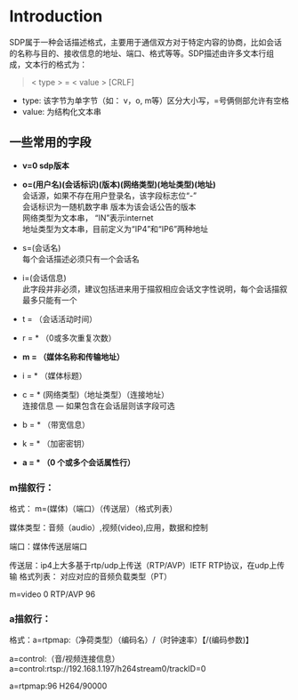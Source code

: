 # Introduction

SDP属于一种会话描述格式，主要用于通信双方对于特定内容的协商，比如会话的名称与目的、接收信息的地址、端口、格式等等。SDP描述由许多文本行组成，文本行的格式为：

>  &lt; type > = &lt; value > [CRLF]

-   type: 该字节为单字节（如： v，o, m等）区分大小写，=号俩侧部允许有空格
-   value: 为结构化文本串

## 一些常用的字段

-   **v=0 sdp版本**
-   **o=(用户名)(会话标识)(版本)(网络类型)(地址类型)(地址)**  
    会话源，如果不存在用户登录名，该字段标志位“-”  
    会话标识为一随机数字串 版本为该会话公告的版本  
    网络类型为文本串， “IN”表示internet  
    地址类型为文本串，目前定义为“IP4”和“IP6”两种地址

-   s=(会话名)  
    每个会话描述必须只有一个会话名
-   i=(会话信息)  
    此字段并非必须，建议包括进来用于描叙相应会话文字性说明，每个会话描叙最多只能有一个
-   t = （会话活动时间）
-   r = \* （0或多次重复次数）
-   **m = （媒体名称和传输地址）**
-   i = \* （媒体标题）
-   c = \* (网络类型)（地址类型）（连接地址）  
    连接信息 — 如果包含在会话层则该字段可选
-   b = \* （带宽信息）
-   k = \* （加密密钥）
-   **a = \* （0 个或多个会话属性行）**

### m描叙行：

格式： m=(媒体)（端口）（传送层）（格式列表）

媒体类型：音频（audio）,视频(video),应用，数据和控制

端口：媒体传送层端口

传送层：ip4上大多基于rtp/udp上传送（RTP/AVP）IETF RTP协议，在udp上传输 
格式列表： 对应对应的音频负载类型（PT）

m=video 0 RTP/AVP 96

### a描叙行：

格式：a=rtpmap:（净荷类型）（编码名）/（时钟速率）【/(编码参数)】

a=control:（音/视频连接信息） 
a=control:rtsp://192.168.1.197/h264stream0/trackID=0

a=rtpmap:96 H264/90000